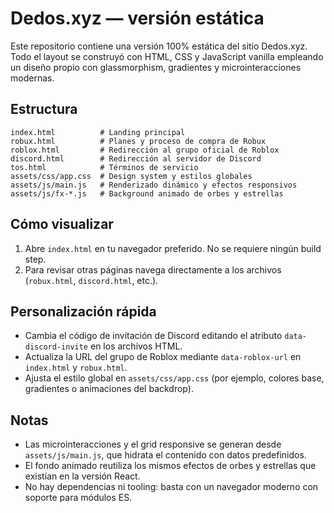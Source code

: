 # Dedos.xyz — versión estática

Este repositorio contiene una versión 100% estática del sitio Dedos.xyz. Todo el layout se construyó con HTML, CSS y JavaScript vanilla empleando un diseño propio con glassmorphism, gradientes y microinteracciones modernas.

## Estructura

```
index.html          # Landing principal
robux.html          # Planes y proceso de compra de Robux
roblox.html         # Redirección al grupo oficial de Roblox
discord.html        # Redirección al servidor de Discord
tos.html            # Términos de servicio
assets/css/app.css  # Design system y estilos globales
assets/js/main.js   # Renderizado dinámico y efectos responsivos
assets/js/fx-*.js   # Background animado de orbes y estrellas
```

## Cómo visualizar

1. Abre `index.html` en tu navegador preferido. No se requiere ningún build step.
2. Para revisar otras páginas navega directamente a los archivos (`robux.html`, `discord.html`, etc.).

## Personalización rápida

* Cambia el código de invitación de Discord editando el atributo `data-discord-invite` en los archivos HTML.
* Actualiza la URL del grupo de Roblox mediante `data-roblox-url` en `index.html` y `robux.html`.
* Ajusta el estilo global en `assets/css/app.css` (por ejemplo, colores base, gradientes o animaciones del backdrop).

## Notas

* Las microinteracciones y el grid responsive se generan desde `assets/js/main.js`, que hidrata el contenido con datos predefinidos.
* El fondo animado reutiliza los mismos efectos de orbes y estrellas que existían en la versión React.
* No hay dependencias ni tooling: basta con un navegador moderno con soporte para módulos ES.
